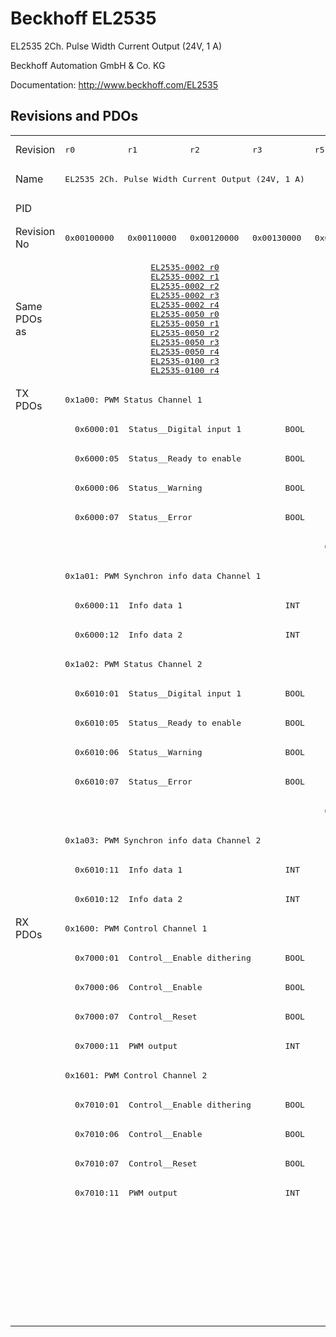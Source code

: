# Beckhoff EL2535

EL2535 2Ch. Pulse Width Current Output (24V, 1 A)

Beckhoff Automation GmbH & Co. KG

Documentation: <a href="http://www.beckhoff.com/EL2535">http://www.beckhoff.com/EL2535</a>

## Revisions and PDOs
<table>
<tr >
<td class="first">Revision</td>
<td ><pre>r0</pre></td>
<td ><pre>r1</pre></td>
<td ><pre>r2</pre></td>
<td ><pre>r3</pre></td>
<td ><pre>r5</pre></td>
<td ><pre>r6</pre></td>
<td ><pre>r7</pre></td>
</tr>
<tr >
<td class="first">Name</td>
<td  colspan=4 align="center"><pre>EL2535 2Ch. Pulse Width Current Output (24V, 1 A)</pre></td>
<td  colspan=3 align="center"><pre>EL2535 2Ch. Pulse Width Current Output (24V, 1A)</pre></td>
</tr>
<tr >
<td class="first">PID</td>
<td  colspan=7 align="center"><pre>0x09e73052</pre></td>
</tr>
<tr >
<td class="first">Revision No</td>
<td ><pre>0x00100000</pre></td>
<td ><pre>0x00110000</pre></td>
<td ><pre>0x00120000</pre></td>
<td ><pre>0x00130000</pre></td>
<td ><pre>0x00150000</pre></td>
<td ><pre>0x00160000</pre></td>
<td ><pre>0x00170000</pre></td>
</tr>
<tr >
<td class="first">Same PDOs as</td>
<td  colspan=4 align="center"><pre><a href="EL2535-0002">EL2535-0002 r0</a><br/><a href="EL2535-0002">EL2535-0002 r1</a><br/><a href="EL2535-0002">EL2535-0002 r2</a><br/><a href="EL2535-0002">EL2535-0002 r3</a><br/><a href="EL2535-0002">EL2535-0002 r4</a><br/><a href="EL2535-0050">EL2535-0050 r0</a><br/><a href="EL2535-0050">EL2535-0050 r1</a><br/><a href="EL2535-0050">EL2535-0050 r2</a><br/><a href="EL2535-0050">EL2535-0050 r3</a><br/><a href="EL2535-0050">EL2535-0050 r4</a><br/><a href="EL2535-0100">EL2535-0100 r3</a><br/><a href="EL2535-0100">EL2535-0100 r4</a></pre></td>
<td  colspan=2 align="center"><pre><a href="EL2535-0002">EL2535-0002 r5</a><br/><a href="EL2535-0002">EL2535-0002 r6</a><br/><a href="EL2535-0005">EL2535-0005 r6</a><br/><a href="EL2535-0050">EL2535-0050 r5</a><br/><a href="EL2535-0050">EL2535-0050 r6</a><br/><a href="EL2535-0100">EL2535-0100 r5</a><br/><a href="EL2535-0100">EL2535-0100 r6</a></pre></td>
<td ><pre><a href="EL2535-0002">EL2535-0002 r7</a><br/><a href="EL2535-0005">EL2535-0005 r7</a><br/><a href="EL2535-0050">EL2535-0050 r7</a><br/><a href="EL2535-0100">EL2535-0100 r7</a></pre></td>
</tr>
<tr class="txpdo pdosection">
<td class="first" rowspan=18 valign=top>TX PDOs</td>
<td colspan=7 align="left"><pre>0x1a00: PWM Status Channel 1</pre></td>
<td></td>
</tr>
<tr class="txpdo">
<td class="first" colspan=7 align="left"><pre>  0x6000:01  Status__Digital input 1         BOOL</pre></td>
</tr>
<tr class="txpdo">
<td class="first" colspan=7 align="left"><pre>  0x6000:05  Status__Ready to enable         BOOL</pre></td>
</tr>
<tr class="txpdo">
<td class="first" colspan=7 align="left"><pre>  0x6000:06  Status__Warning                 BOOL</pre></td>
</tr>
<tr class="txpdo">
<td class="first" colspan=7 align="left"><pre>  0x6000:07  Status__Error                   BOOL</pre></td>
</tr>
<tr class="txpdo">
<td class="first" colspan=4 align="left"></td>
<td  colspan=3 align="left"><pre>  0x6000:10  Status__TxPDO Toggle            BOOL</pre></td>
</tr>
<tr class="txpdo pdosection">
<td class="first" colspan=7 align="left"><pre>0x1a01: PWM Synchron info data Channel 1</pre></td>
</tr>
<tr class="txpdo">
<td class="first" colspan=7 align="left"><pre>  0x6000:11  Info data 1                     INT</pre></td>
</tr>
<tr class="txpdo">
<td class="first" colspan=7 align="left"><pre>  0x6000:12  Info data 2                     INT</pre></td>
</tr>
<tr class="txpdo pdosection">
<td class="first" colspan=7 align="left"><pre>0x1a02: PWM Status Channel 2</pre></td>
</tr>
<tr class="txpdo">
<td class="first" colspan=7 align="left"><pre>  0x6010:01  Status__Digital input 1         BOOL</pre></td>
</tr>
<tr class="txpdo">
<td class="first" colspan=7 align="left"><pre>  0x6010:05  Status__Ready to enable         BOOL</pre></td>
</tr>
<tr class="txpdo">
<td class="first" colspan=7 align="left"><pre>  0x6010:06  Status__Warning                 BOOL</pre></td>
</tr>
<tr class="txpdo">
<td class="first" colspan=7 align="left"><pre>  0x6010:07  Status__Error                   BOOL</pre></td>
</tr>
<tr class="txpdo">
<td class="first" colspan=4 align="left"></td>
<td  colspan=3 align="left"><pre>  0x6010:10  Status__TxPDO Toggle            BOOL</pre></td>
</tr>
<tr class="txpdo pdosection">
<td class="first" colspan=7 align="left"><pre>0x1a03: PWM Synchron info data Channel 2</pre></td>
</tr>
<tr class="txpdo">
<td class="first" colspan=7 align="left"><pre>  0x6010:11  Info data 1                     INT</pre></td>
</tr>
<tr class="txpdo">
<td class="first" colspan=7 align="left"><pre>  0x6010:12  Info data 2                     INT</pre></td>
</tr>
<tr class="rxpdo pdosection">
<td class="first" rowspan=14 valign=top>RX PDOs</td>
<td colspan=7 align="left"><pre>0x1600: PWM Control Channel 1</pre></td>
<td></td>
</tr>
<tr class="rxpdo">
<td class="first" colspan=7 align="left"><pre>  0x7000:01  Control__Enable dithering       BOOL</pre></td>
</tr>
<tr class="rxpdo">
<td class="first" colspan=7 align="left"><pre>  0x7000:06  Control__Enable                 BOOL</pre></td>
</tr>
<tr class="rxpdo">
<td class="first" colspan=7 align="left"><pre>  0x7000:07  Control__Reset                  BOOL</pre></td>
</tr>
<tr class="rxpdo">
<td class="first" colspan=7 align="left"><pre>  0x7000:11  PWM output                      INT</pre></td>
</tr>
<tr class="rxpdo pdosection">
<td class="first" colspan=7 align="left"><pre>0x1601: PWM Control Channel 2</pre></td>
</tr>
<tr class="rxpdo">
<td class="first" colspan=7 align="left"><pre>  0x7010:01  Control__Enable dithering       BOOL</pre></td>
</tr>
<tr class="rxpdo">
<td class="first" colspan=7 align="left"><pre>  0x7010:06  Control__Enable                 BOOL</pre></td>
</tr>
<tr class="rxpdo">
<td class="first" colspan=7 align="left"><pre>  0x7010:07  Control__Reset                  BOOL</pre></td>
</tr>
<tr class="rxpdo">
<td class="first" colspan=7 align="left"><pre>  0x7010:11  PWM output                      INT</pre></td>
</tr>
<tr class="rxpdo pdosection">
<td class="first" colspan=6 align="left"></td>
<td ><pre>0x1602: PWM Dithering amplitude Channel 1</pre></td>
</tr>
<tr class="rxpdo">
<td class="first" colspan=6 align="left"></td>
<td ><pre>  0x7000:12  Dithering amplitude             UINT</pre></td>
</tr>
<tr class="rxpdo pdosection">
<td class="first" colspan=6 align="left"></td>
<td ><pre>0x1603: PWM Dithering amplitude Channel 2</pre></td>
</tr>
<tr class="rxpdo">
<td class="first" colspan=6 align="left"></td>
<td ><pre>  0x7010:12  Dithering amplitude             UINT</pre></td>
</tr>
</table>
